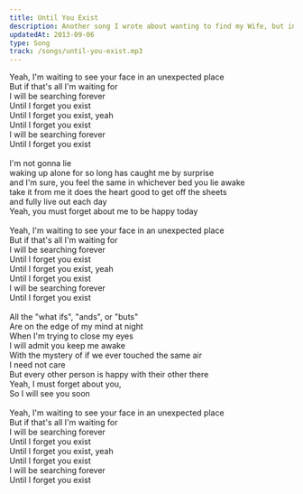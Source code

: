 ```yaml
---
title: Until You Exist
description: Another song I wrote about wanting to find my Wife, but in this one, I sing about needing to stop worrying about actively finding her.
updatedAt: 2013-09-06
type: Song
track: /songs/until-you-exist.mp3
---
```


Yeah, I'm waiting to see your face in an unexpected place<br>
But if that's all I'm waiting for<br>
I will be searching forever<br>
Until I forget you exist<br>
Until I forget you exist, yeah<br>
Until I forget you exist<br>
I will be searching forever<br>
Until I forget you exist<br>
<br>
I'm not gonna lie<br>
waking up alone for so long has caught me by surprise<br>
and I'm sure, you feel the same in whichever bed you lie awake<br>
take it from me it does the heart good to get off the sheets<br>
and fully live out each day<br>
Yeah, you must forget about me to be happy today<br>
<br>
Yeah, I'm waiting to see your face in an unexpected place<br>
But if that's all I'm waiting for<br>
I will be searching forever<br>
Until I forget you exist<br>
Until I forget you exist, yeah<br>
Until I forget you exist<br>
I will be searching forever<br>
Until I forget you exist<br>
<br>
All the "what ifs", "ands", or "buts"<br>
Are on the edge of my mind at night<br>
When I'm trying to close my eyes<br>
I will admit you keep me awake<br>
With the mystery of if we ever touched the same air<br>
I need not care<br>
But every other person is happy with their other there<br>
Yeah, I must forget about you,<br>
So I will see you soon<br>
<br>
Yeah, I'm waiting to see your face in an unexpected place<br>
But if that's all I'm waiting for<br>
I will be searching forever<br>
Until I forget you exist<br>
Until I forget you exist, yeah<br>
Until I forget you exist<br>
I will be searching forever<br>
Until I forget you exist
